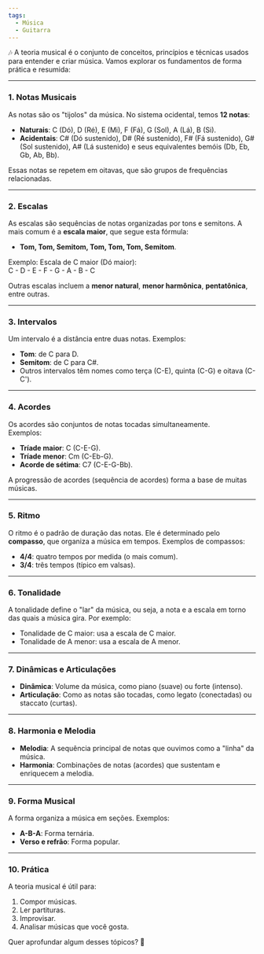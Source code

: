 ```yaml
---
tags:
  - Música
  - Guitarra
---
```

🎶 A teoria musical é o conjunto de conceitos, princípios e técnicas usados para entender e criar música. Vamos explorar os fundamentos de forma prática e resumida:

---

### 1. **Notas Musicais**

As notas são os "tijolos" da música. No sistema ocidental, temos **12 notas**:

- **Naturais**: C (Dó), D (Ré), E (Mi), F (Fá), G (Sol), A (Lá), B (Si).
- **Acidentais**: C# (Dó sustenido), D# (Ré sustenido), F# (Fá sustenido), G# (Sol sustenido), A# (Lá sustenido) e seus equivalentes bemóis (Db, Eb, Gb, Ab, Bb).

Essas notas se repetem em oitavas, que são grupos de frequências relacionadas.

---

### 2. **Escalas**

As escalas são sequências de notas organizadas por tons e semitons. A mais comum é a **escala maior**, que segue esta fórmula:

- **Tom, Tom, Semitom, Tom, Tom, Tom, Semitom**.

Exemplo: Escala de C maior (Dó maior):  
C - D - E - F - G - A - B - C

Outras escalas incluem a **menor natural**, **menor harmônica**, **pentatônica**, entre outras.

---

### 3. **Intervalos**

Um intervalo é a distância entre duas notas. Exemplos:

- **Tom**: de C para D.
- **Semitom**: de C para C#.
- Outros intervalos têm nomes como terça (C-E), quinta (C-G) e oitava (C-C').

---

### 4. **Acordes**

Os acordes são conjuntos de notas tocadas simultaneamente.  
Exemplos:

- **Tríade maior**: C (C-E-G).
- **Tríade menor**: Cm (C-Eb-G).
- **Acorde de sétima**: C7 (C-E-G-Bb).

A progressão de acordes (sequência de acordes) forma a base de muitas músicas.

---

### 5. **Ritmo**

O ritmo é o padrão de duração das notas. Ele é determinado pelo **compasso**, que organiza a música em tempos. Exemplos de compassos:

- **4/4**: quatro tempos por medida (o mais comum).
- **3/4**: três tempos (típico em valsas).

---

### 6. **Tonalidade**

A tonalidade define o "lar" da música, ou seja, a nota e a escala em torno das quais a música gira. Por exemplo:

- Tonalidade de C maior: usa a escala de C maior.
- Tonalidade de A menor: usa a escala de A menor.

---

### 7. **Dinâmicas e Articulações**

- **Dinâmica**: Volume da música, como piano (suave) ou forte (intenso).
- **Articulação**: Como as notas são tocadas, como legato (conectadas) ou staccato (curtas).

---

### 8. **Harmonia e Melodia**

- **Melodia**: A sequência principal de notas que ouvimos como a "linha" da música.
- **Harmonia**: Combinações de notas (acordes) que sustentam e enriquecem a melodia.

---

### 9. **Forma Musical**

A forma organiza a música em seções. Exemplos:

- **A-B-A**: Forma ternária.
- **Verso e refrão**: Forma popular.

---

### 10. **Prática**

A teoria musical é útil para:

1. Compor músicas.
2. Ler partituras.
3. Improvisar.
4. Analisar músicas que você gosta.

Quer aprofundar algum desses tópicos? 🎹